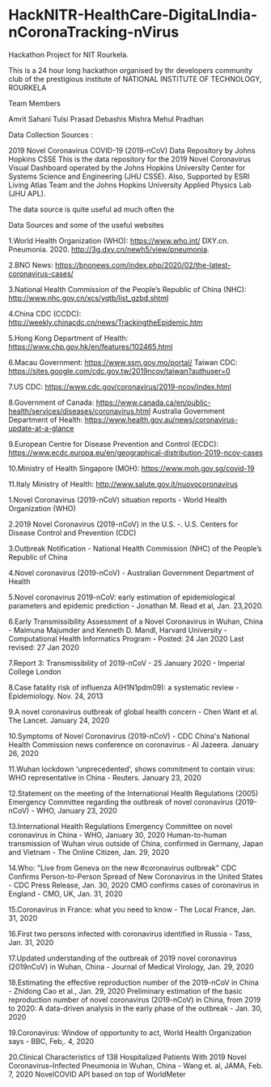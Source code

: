 # HackNITR-HealthCare-DigitaLIndia-nCoronaTracking-nVirus
Hackathon Project for NIT Rourkela.

This is a 24 hour long hackathon organised by thr developers community club of the prestigious institute of NATIONAL INSTITUTE OF TECHNOLOGY,
ROURKELA

Team Members

Amrit Sahani
Tulsi Prasad
Debashis Mishra
Mehul Pradhan


Data Collection Sources :

2019 Novel Coronavirus COVID-19 (2019-nCoV) Data Repository by Johns Hopkins CSSE
This is the data repository for the 2019 Novel Coronavirus Visual Dashboard operated by the Johns Hopkins University Center for Systems Science and Engineering (JHU CSSE). Also, Supported by ESRI Living Atlas Team and the Johns Hopkins University Applied Physics Lab (JHU APL).

The data source is quite useful ad much often the 

Data Sources and some of the useful websites

1.World Health Organization (WHO): https://www.who.int/
DXY.cn. Pneumonia. 2020. http://3g.dxy.cn/newh5/view/pneumonia.

2.BNO News: https://bnonews.com/index.php/2020/02/the-latest-coronavirus-cases/

3.National Health Commission of the People’s Republic of China (NHC):
http://www.nhc.gov.cn/xcs/yqtb/list_gzbd.shtml

4.China CDC (CCDC): http://weekly.chinacdc.cn/news/TrackingtheEpidemic.htm

5.Hong Kong Department of Health: https://www.chp.gov.hk/en/features/102465.html

6.Macau Government: https://www.ssm.gov.mo/portal/
Taiwan CDC: https://sites.google.com/cdc.gov.tw/2019ncov/taiwan?authuser=0

7.US CDC: https://www.cdc.gov/coronavirus/2019-ncov/index.html

8.Government of Canada: https://www.canada.ca/en/public-health/services/diseases/coronavirus.html
Australia Government Department of Health: https://www.health.gov.au/news/coronavirus-update-at-a-glance

9.European Centre for Disease Prevention and Control (ECDC): https://www.ecdc.europa.eu/en/geographical-distribution-2019-ncov-cases

10.Ministry of Health Singapore (MOH): https://www.moh.gov.sg/covid-19

11.Italy Ministry of Health: http://www.salute.gov.it/nuovocoronavirus




1.Novel Coronavirus (2019-nCoV) situation reports - World Health Organization (WHO)

2.2019 Novel Coronavirus (2019-nCoV) in the U.S. -. U.S. Centers for Disease Control and Prevention (CDC)

3.Outbreak Notification - National Health Commission (NHC) of the People’s Republic of China

4.Novel coronavirus (2019-nCoV) - Australian Government Department of Health

5.Novel coronavirus 2019-nCoV: early estimation of epidemiological parameters and epidemic prediction - Jonathan M. Read et al, Jan. 23,2020.

6.Early Transmissibility Assessment of a Novel Coronavirus in Wuhan, China - Maimuna Majumder and Kenneth D. Mandl, Harvard University - Computational Health Informatics Program - Posted: 24 Jan 2020 Last revised: 27 Jan 2020

7.Report 3: Transmissibility of 2019-nCoV - 25 January 2020 - Imperial College London‌

8.Case fatality risk of influenza A(H1N1pdm09): a systematic review - Epidemiology. Nov. 24, 2013

9.A novel coronavirus outbreak of global health concern - Chen Want et al. The Lancet. January 24, 2020

10.Symptoms of Novel Coronavirus (2019-nCoV) - CDC
China's National Health Commission news conference on coronavirus - Al Jazeera. January 26, 2020

11.Wuhan lockdown 'unprecedented', shows commitment to contain virus: WHO representative in China - Reuters. January 23, 2020

12.Statement on the meeting of the International Health Regulations (2005) Emergency Committee regarding the outbreak of novel coronavirus (2019-nCoV) - WHO, January 23, 2020

13.International Health Regulations Emergency Committee on novel coronavirus in China - WHO, January 30, 2020
Human-to-human transmission of Wuhan virus outside of China, confirmed in Germany, Japan and Vietnam - The Online Citizen, Jan. 29, 2020

14.Who: "Live from Geneva on the new #coronavirus outbreak"
CDC Confirms Person-to-Person Spread of New Coronavirus in the United States - CDC Press Release, Jan. 30, 2020
CMO confirms cases of coronavirus in England - CMO, UK, Jan. 31, 2020

15.Coronavirus in France: what you need to know - The Local France, Jan. 31, 2020

16.First two persons infected with coronavirus identified in Russia - Tass, Jan. 31, 2020

17.Updated understanding of the outbreak of 2019 novel coronavirus (2019nCoV) in Wuhan, China - Journal of Medical Virology, Jan. 29, 2020

18.Estimating the effective reproduction number of the 2019-nCoV in China - Zhidong Cao et al., Jan. 29, 2020
Preliminary estimation of the basic reproduction number of novel coronavirus (2019-nCoV) in China, from 2019 to 2020: A data-driven analysis in the early phase of the outbreak - Jan. 30, 2020

19.Coronavirus: Window of opportunity to act, World Health Organization says - BBC, Feb,\. 4, 2020

20.Clinical Characteristics of 138 Hospitalized Patients With 2019 Novel Coronavirus–Infected Pneumonia in Wuhan, China - Wang et. al, JAMA, Feb. 7, 2020
NovelCOVID API based on top of WorldMeter






